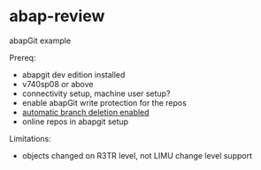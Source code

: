 # abap-review
abapGit example

Prereq:
* abapgit dev edition installed
* v740sp08 or above
* connectivity setup, machine user setup?
* enable abapGit write protection for the repos
* [automatic branch deletion enabled](https://docs.github.com/en/github/administering-a-repository/managing-the-automatic-deletion-of-branches)
* online repos in abapgit setup

Limitations:
* objects changed on R3TR level, not LIMU change level support
